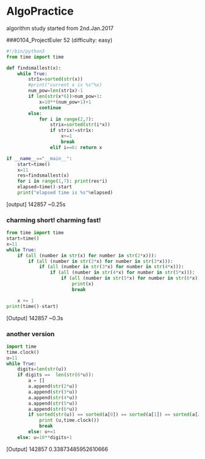 # AlgoPractice
algorithm study started from 2nd.Jan.2017

###0104_ProjectEuler 52 (difficulty: easy)

```python
#!/bin/python3
from time import time

def findsmallest(x):
	while True:
		str1x=sorted(str(x))
		#print("current x is %s"%x)
		num_pow=len(str1x)-1
		if len(str(x*6))>num_pow+1:
			x=10**(num_pow+1)+1
			continue
		else:
			for i in range(2,7):
				strix=sorted(str(i*x))
				if strix!=str1x: 
					x+=1
					break
				elif i==6: return x

if __name__=="__main__":
	start=time()
	x=11
	res=findsmallest(x)
	for i in range(1,7): print(res*i)
	elapsed=time()-start
	print("elapsed time is %s"%elapsed)
```
[output]
142857 ~0.25s

### charming short! charming fast!
```python
from time import time
start=time()
x=11
while True:
    if (all (number in str(x) for number in str(2*x))):
        if (all (number in str(2*x) for number in str(3*x))):
            if (all (number in str(3*x) for number in str(4*x))):
                if (all (number in str(4*x) for number in str(5*x))):
                    if (all (number in str(5*x) for number in str(6*x))):
                        print(x)
                        break

    x += 1
print(time()-start)
```
[Output]
142857 ~0.3s

### another version
```python
import time
time.clock()
u=11
while True:
    digits=len(str(u))
    if digits ==  len(str(6*u)):
        a = []
        a.append(str(2*u))
        a.append(str(3*u))
        a.append(str(4*u))
        a.append(str(5*u))
        a.append(str(6*u))
        if sorted(str(u)) == sorted(a[0]) == sorted(a[1]) == sorted(a[2]) == sorted(a[3]) == sorted(a[4]):
            print (u,time.clock())
            break
        else: u+=1
    else: u=10**digits+1

```
[Output]
142857 0.33873485952610666
